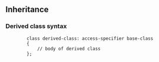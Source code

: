 ## Inheritance

### Derived class syntax

            class derived-class: access-specifier base-class
            {
                // body of derived class
            };

